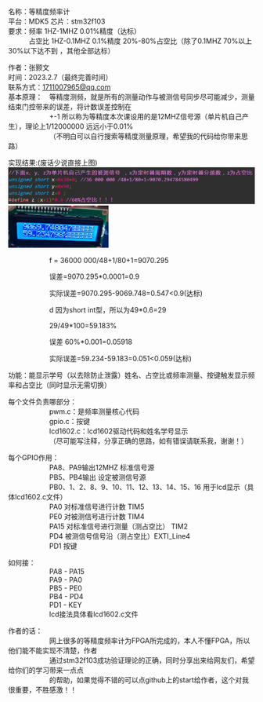 名称：等精度频率计  
平台：MDK5
芯片：stm32f103    
要求：频率 1HZ-1MHZ 0.01%精度（达标）  
&emsp;&emsp;&emsp;占空比 1HZ-0.1MHZ 0.1%精度 20%-80%占空比（除了0.1MHZ 70%以上 30%以下达不到 ，其他全部达标） 

作者：张颢文   
时间：2023.2.7（最终完善时间）   
联系方式：1711007965@qq.com  
基本原理：&emsp;等精度测频，就是所有的测量动作与被测信号同步尽可能减少，测量结束门控带来的误差，将计数误差控制在   
&emsp;&emsp;&emsp;&emsp;&emsp;&emsp;+-1 所以称为等精度本次课设用的是12MHZ信号源（单片机自己产生），理论上1/12000000 远远小于0.01%  
&emsp;&emsp;&emsp;&emsp;&emsp;&emsp;（不明白可以自行搜索等精度测量原理，希望我的代码给你带来思路）  

实现结果:(废话少说直接上图)  
<img src="./IMG/1.png"  style="zoom:70%;" />   
<img src="./IMG/2.jpg" alt="image" style="zoom:20%;" />   

&emsp;&emsp;&emsp;&emsp;&emsp;&emsp;f = 36000 000/48+1/80+1=9070.295   

&emsp;&emsp;&emsp;&emsp;&emsp;&emsp;误差=9070.295*0.0001=0.9  

&emsp;&emsp;&emsp;&emsp;&emsp;&emsp;实际误差=9070.295-9069.748=0.547<0.9(达标)  

&emsp;&emsp;&emsp;&emsp;&emsp;&emsp;d 因为short int型，所以为49*0.6=29     

&emsp;&emsp;&emsp;&emsp;&emsp;&emsp;29/49*100=59.183%  

&emsp;&emsp;&emsp;&emsp;&emsp;&emsp;误差 60%*0.001=0.05918  

&emsp;&emsp;&emsp;&emsp;&emsp;&emsp;实际误差=59.234-59.183=0.051<0.059(达标)    

功能：能显示学号（以去除防止泄露）姓名、占空比或频率测量、按键触发显示频率和占空比（同时显示无需切换）  
  
每个文件负责哪部分：  
&emsp;&emsp;&emsp;&emsp;&emsp;&emsp;pwm.c：是频率测量核心代码  
&emsp;&emsp;&emsp;&emsp;&emsp;&emsp;gpio.c：按键  
&emsp;&emsp;&emsp;&emsp;&emsp;&emsp;lcd1602.c：lcd1602驱动代码和姓名学号显示  
&emsp;&emsp;&emsp;&emsp;&emsp;&emsp;（尽可能写注释，分享正确的思路，如有错误请联系我，谢谢！）  
  
每个GPIO作用：  
&emsp;&emsp;&emsp;&emsp;&emsp;&emsp;PA8、PA9输出12MHZ 标准信号源  
&emsp;&emsp;&emsp;&emsp;&emsp;&emsp;PB5、PB4输出 设定被测信号源  
&emsp;&emsp;&emsp;&emsp;&emsp;&emsp;PB0、1、2、8、9、10、11、12、13、14、15、16 用于lcd显示（具体lcd1602.c文件）  
&emsp;&emsp;&emsp;&emsp;&emsp;&emsp;PA0 对标准信号进行计数   TIM5  
&emsp;&emsp;&emsp;&emsp;&emsp;&emsp;PE0 对被测信号进行计数   TIM4  
&emsp;&emsp;&emsp;&emsp;&emsp;&emsp;PA15 对标准信号进行测量（测占空比） TIM2  
&emsp;&emsp;&emsp;&emsp;&emsp;&emsp;PD4 被测信号信号沿（测占空比）EXTI_Line4  
&emsp;&emsp;&emsp;&emsp;&emsp;&emsp;PD1 按键      

如何接：  
&emsp;&emsp;&emsp;&emsp;&emsp;&emsp;PA8 - PA15   
&emsp;&emsp;&emsp;&emsp;&emsp;&emsp;PA9 - PA0   
&emsp;&emsp;&emsp;&emsp;&emsp;&emsp;PB5 - PE0  
&emsp;&emsp;&emsp;&emsp;&emsp;&emsp;PB4 - PD4  
&emsp;&emsp;&emsp;&emsp;&emsp;&emsp;PD1 - KEY  
&emsp;&emsp;&emsp;&emsp;&emsp;&emsp;lcd接法具体看lcd1602.c文件  
  
作者的话：  
&emsp;&emsp;&emsp;&emsp;&emsp;&emsp;网上很多的等精度频率计为FPGA所完成的，本人不懂FPGA，所以他们能不能实现不清楚，作者  
&emsp;&emsp;&emsp;&emsp;&emsp;&emsp;通过stm32f103成功验证理论的正确，同时分享出来给网友们，希望给你们的学习带来一点点  
&emsp;&emsp;&emsp;&emsp;&emsp;&emsp;的帮助，如果觉得不错的可以点github上的start给作者，这个对我很重要，不胜感激！！  
  


